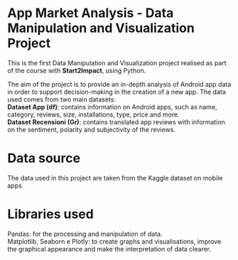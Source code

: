 # App Market Analysis - Data Manipulation and Visualization Project
This is the first Data Manipulation and Visualization project realised as part of the course with **Start2Impact**, using Python.  

The aim of the project is to provide an in-depth analysis of Android app data in order to support decision-making in the creation of a new app. The data used comes from two main datasets:   
**Dataset App (df)**: contains information on Android apps, such as name, category, reviews, size, installations, type, price and more.    
**Dataset Recensioni (Gr)**: contains translated app reviews with information on the sentiment, polarity and subjectivity of the reviews.


# Data source
The data used in this project are taken from the Kaggle dataset on mobile apps

# Libraries used
Pandas: for the processing and manipulation of data.  
Matplotlib, Seaborn e Plotly: to create graphs and visualisations, improve the graphical appearance and make the interpretation of data clearer.



